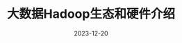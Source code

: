 ---
title: 大数据Hadoop生态和硬件介绍
date: 2023-12-20
categories:
  - 大数据
  - 大数据Hadoop离线分布式系统
tags:
  - 大数据
---